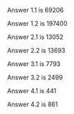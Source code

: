 Answer 1.1 is 69206

Answer 1.2 is 197400

Answer 2.1 is 13052

Answer 2.2 is 13693

Answer 3.1 is 7793

Answer 3.2 is 2499

Answer 4.1 is 441

Answer 4.2 is 861